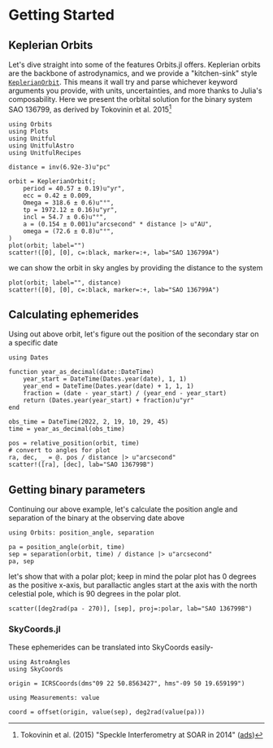
# Getting Started

## Keplerian Orbits

Let's dive straight into some of the features Orbits.jl offers. Keplerian orbits are the backbone of astrodynamics, and we provide a "kitchen-sink" style [`KeplerianOrbit`](@ref). This means it wall try and parse whichever keyword arguments you provide, with units, uncertainties, and more thanks to Julia's composability. Here we present the orbital solution for the binary system SAO 136799, as derived by Tokovinin et al. 2015[^1]

```@example kep
using Orbits
using Plots
using Unitful
using UnitfulAstro
using UnitfulRecipes

distance = inv(6.92e-3)u"pc"

orbit = KeplerianOrbit(;
    period = 40.57 ± 0.19)u"yr",
    ecc = 0.42 ± 0.009,
    Omega = 318.6 ± 0.6)u"°",
    tp = 1972.12 ± 0.16)u"yr",
    incl = 54.7 ± 0.6)u"°",
    a = (0.154 ± 0.001)u"arcsecond" * distance |> u"AU",
    omega = (72.6 ± 0.8)u"°",
)
plot(orbit; label="")
scatter!([0], [0], c=:black, marker=:+, lab="SAO 136799A")
```

we can show the orbit in sky angles by providing the distance to the system

```@example kep
plot(orbit; label="", distance)
scatter!([0], [0], c=:black, marker=:+, lab="SAO 136799A")
```

## Calculating ephemerides

Using out above orbit, let's figure out the position of the secondary star on a specific date

```@example kep
using Dates

function year_as_decimal(date::DateTime)
    year_start = DateTime(Dates.year(date), 1, 1)
    year_end = DateTime(Dates.year(date) + 1, 1, 1)
    fraction = (date - year_start) / (year_end - year_start)
    return (Dates.year(year_start) + fraction)u"yr"
end

obs_time = DateTime(2022, 2, 19, 10, 29, 45)
time = year_as_decimal(obs_time)
```

```@example kep
pos = relative_position(orbit, time)
# convert to angles for plot
ra, dec, _ = @. pos / distance |> u"arcsecond"
scatter!([ra], [dec], lab="SAO 136799B")
```

## Getting binary parameters

Continuing our above example, let's calculate the position angle and separation of the binary at the observing date above

```@example kep
using Orbits: position_angle, separation

pa = position_angle(orbit, time)
sep = separation(orbit, time) / distance |> u"arcsecond"
pa, sep
```

let's show that with a polar plot; keep in mind the polar plot has 0 degrees as the positive x-axis, but parallactic angles start at the axis with the north celestial pole, which is 90 degrees in the polar plot.

```@example kep
scatter([deg2rad(pa - 270)], [sep], proj=:polar, lab="SAO 136799B")
```

### SkyCoords.jl

These ephemerides can be translated into SkyCoords easily-

```@example kep
using AstroAngles
using SkyCoords

origin = ICRSCoords(dms"09 22 50.8563427", hms"-09 50 19.659199")
```

```@example kep
using Measurements: value

coord = offset(origin, value(sep), deg2rad(value(pa)))
```

[^1]: Tokovinin et al. (2015) "Speckle Interferometry at SOAR in 2014" ([ads](https://ui.adsabs.harvard.edu/abs/2015AJ....150...50T))
